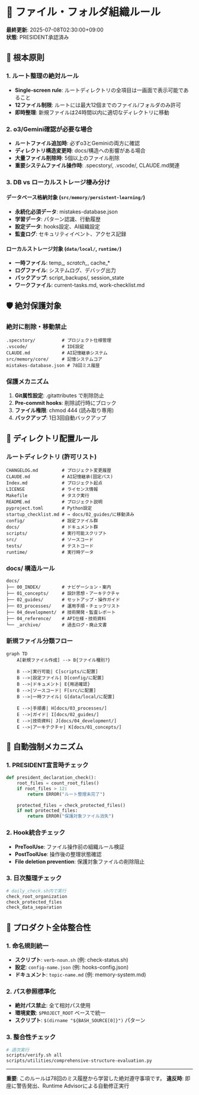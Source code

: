 # 📁 ファイル・フォルダ組織ルール

**最終更新**: 2025-07-08T02:30:00+09:00  
**状態**: PRESIDENT承認済み

## 🎯 根本原則

### 1. ルート整理の絶対ルール
- **Single-screen rule**: ルートディレクトリの全項目は一画面で表示可能であること
- **12ファイル制限**: ルートには最大12個までのファイル/フォルダのみ許可
- **即時整理**: 新規ファイルは24時間以内に適切なディレクトリに移動

### 2. o3/Gemini確認が必要な場合
- **ルートファイル追加時**: 必ずo3とGeminiの両方に確認
- **ディレクトリ構造変更時**: docs/構造への影響がある場合
- **大量ファイル削除時**: 5個以上のファイル削除
- **重要システムファイル操作時**: .specstory/, .vscode/, CLAUDE.md関連

### 3. DB vs ローカルストレージ棲み分け

#### データベース格納対象 (`src/memory/persistent-learning/`)
- **永続化必須データ**: mistakes-database.json
- **学習データ**: パターン認識、行動履歴
- **設定データ**: hooks設定、AI組織設定
- **監査ログ**: セキュリティイベント、アクセス記録

#### ローカルストレージ対象 (`data/local/`, `runtime/`)
- **一時ファイル**: temp_*, scratch_*, cache_*
- **ログファイル**: システムログ、デバッグ出力
- **バックアップ**: script_backups/, session_state
- **ワークファイル**: current-tasks.md, work-checklist.md

## 🛡️ 絶対保護対象

### 絶対に削除・移動禁止
```
.specstory/          # プロジェクト仕様管理
.vscode/             # IDE設定
CLAUDE.md            # AI記憶継承システム
src/memory/core/     # 記憶システムコア
mistakes-database.json # 78回ミス履歴
```

### 保護メカニズム
1. **Git属性設定**: .gitattributes で削除防止
2. **Pre-commit hooks**: 削除試行時にブロック
3. **ファイル権限**: chmod 444 (読み取り専用)
4. **バックアップ**: 1日3回自動バックアップ

## 📂 ディレクトリ配置ルール

### ルートディレクトリ (許可リスト)
```
CHANGELOG.md         # プロジェクト変更履歴
CLAUDE.md            # AI記憶継承(固定パス)
Index.md             # プロジェクト起点
LICENSE              # ライセンス情報
Makefile             # タスク実行
README.md            # プロジェクト説明
pyproject.toml       # Python設定
startup_checklist.md # → docs/02_guides/に移動済み
config/              # 設定ファイル群
docs/                # ドキュメント群
scripts/             # 実行可能スクリプト
src/                 # ソースコード
tests/               # テストコード
runtime/             # 実行時データ
```

### docs/ 構造ルール
```
docs/
├── 00_INDEX/        # ナビゲーション・案内
├── 01_concepts/     # 設計思想・アーキテクチャ
├── 02_guides/       # セットアップ・操作ガイド
├── 03_processes/    # 運用手順・チェックリスト
├── 04_development/  # 技術開発・監査レポート
├── 04_reference/    # API仕様・技術資料
└── _archive/        # 過去ログ・廃止文書
```

### 新規ファイル分類フロー
```mermaid
graph TD
    A[新規ファイル作成] --> B{ファイル種別?}
    
    B -->|実行可能| C[scripts/に配置]
    B -->|設定ファイル| D[config/に配置]
    B -->|ドキュメント| E{用途確認}
    B -->|ソースコード| F[src/に配置]
    B -->|一時ファイル| G[data/local/に配置]
    
    E -->|手順書| H[docs/03_processes/]
    E -->|ガイド| I[docs/02_guides/]
    E -->|技術資料| J[docs/04_development/]
    E -->|アーキテクチャ| K[docs/01_concepts/]
```

## 🔄 自動強制メカニズム

### 1. PRESIDENT宣言時チェック
```python
def president_declaration_check():
    root_files = count_root_files()
    if root_files > 12:
        return ERROR("ルート整理未完了")
    
    protected_files = check_protected_files()
    if not protected_files:
        return ERROR("保護対象ファイル消失")
```

### 2. Hook統合チェック
- **PreToolUse**: ファイル操作前の組織ルール検証
- **PostToolUse**: 操作後の整理状態確認
- **File deletion prevention**: 保護対象ファイルの削除阻止

### 3. 日次整理チェック
```bash
# daily_check.sh内で実行
check_root_organization
check_protected_files
check_data_separation
```

## 🎯 プロダクト全体整合性

### 1. 命名規則統一
- **スクリプト**: `verb-noun.sh` (例: check-status.sh)
- **設定**: `config-name.json` (例: hooks-config.json)
- **ドキュメント**: `topic-name.md` (例: memory-system.md)

### 2. パス参照標準化
- **絶対パス禁止**: 全て相対パス使用
- **環境変数**: `$PROJECT_ROOT` ベースで統一
- **スクリプト**: `$(dirname "${BASH_SOURCE[0]}")` パターン

### 3. 整合性チェック
```bash
# 週次実行
scripts/verify.sh all
scripts/utilities/comprehensive-structure-evaluation.py
```

---

**重要**: このルールは78回のミス履歴から学習した絶対遵守事項です。
**違反時**: 即座に警告発出、Runtime Advisorによる自動修正実行